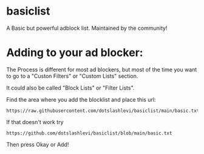 # basiclist
A Basic but powerful adblock list. Maintained by the community!

# Adding to your ad blocker:
The Process is different for most ad blockers, but most of the time you want to go to a "Custon Filters" or "Custom Lists" section.

It could also be called "Block Lists" or "Filter Lists".

Find the area where you add the blocklist and place this url:

```
https://raw.githubusercontent.com/dotslashlevi/basiclist/main/basic.txt
```

If that doesn't work try
```
https://github.com/dotslashlevi/basiclist/blob/main/basic.txt
```

Then press Okay or Add!

